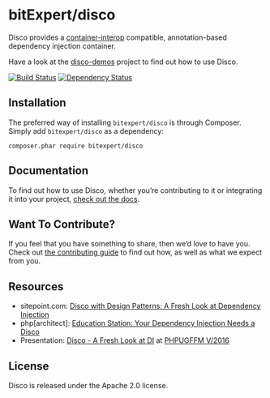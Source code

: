 # bitExpert/disco

Disco provides a [container-interop](https://github.com/container-interop/container-interop) compatible, annotation-based dependency injection container.

Have a look at the [disco-demos](https://github.com/bitExpert/disco-demos) project to find out how to use Disco.

[![Build Status](https://travis-ci.org/bitExpert/disco.svg?branch=master)](https://travis-ci.org/bitExpert/disco)
[![Dependency Status](https://www.versioneye.com/user/projects/563e5b144d415e0018000121/badge.svg?style=flat)](https://www.versioneye.com/user/projects/563e5b144d415e0018000121)

## Installation


The preferred way of installing `bitexpert/disco` is through Composer. Simply add `bitexpert/disco` as a dependency:

```
composer.phar require bitexpert/disco
```

## Documentation

To find out how to use Disco, whether you’re contributing to it or integrating it into your project, [check out the docs](docs/index.md).

## Want To Contribute?

If you feel that you have something to share, then we’d love to have you.
Check out [the contributing guide](CONTRIBUTING.md) to find out how, as well as what we expect from you.

## Resources

 - sitepoint.com: [Disco with Design Patterns: A Fresh Look at Dependency Injection](https://www.sitepoint.com/disco-with-frameworks-and-design-patterns-a-fresh-look-at-dependency-injection/)
 - php[architect]: [Education Station: Your Dependency Injection Needs a Disco](https://www.phparch.com/magazine/2016-2/september/)
 - Presentation: [Disco - A Fresh Look at DI](https://talks.bitexpert.de/phpugffm16-disco/) at [PHPUGFFM V/2016](http://www.phpugffm.de)

## License

Disco is released under the Apache 2.0 license.
